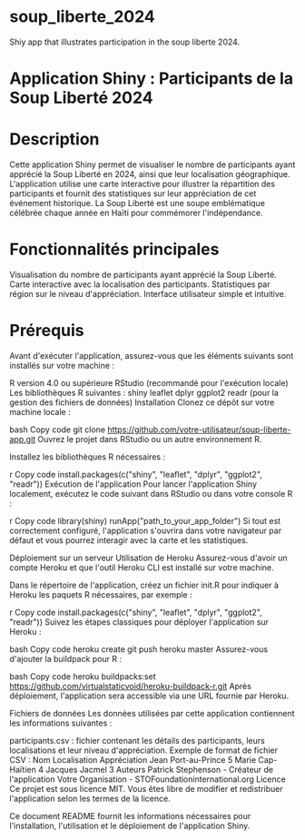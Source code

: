 # soup_liberte_2024
Shiy app that illustrates participation in the soup liberte 2024.
# Application Shiny : Participants de la Soup Liberté 2024
# Description
Cette application Shiny permet de visualiser le nombre de participants ayant apprécié la Soup Liberté en 2024, ainsi que leur localisation géographique. L'application utilise une carte interactive pour illustrer la répartition des participants et fournit des statistiques sur leur appréciation de cet événement historique. La Soup Liberté est une soupe emblématique célébrée chaque année en Haïti pour commémorer l'indépendance.

# Fonctionnalités principales
Visualisation du nombre de participants ayant apprécié la Soup Liberté.
Carte interactive avec la localisation des participants.
Statistiques par région sur le niveau d'appréciation.
Interface utilisateur simple et intuitive.
# Prérequis
Avant d'exécuter l'application, assurez-vous que les éléments suivants sont installés sur votre machine :

R version 4.0 ou supérieure
RStudio (recommandé pour l'exécution locale)
Les bibliothèques R suivantes :
shiny
leaflet
dplyr
ggplot2
readr (pour la gestion des fichiers de données)
Installation
Clonez ce dépôt sur votre machine locale :

bash
Copy code
git clone https://github.com/votre-utilisateur/soup-liberte-app.git
Ouvrez le projet dans RStudio ou un autre environnement R.

Installez les bibliothèques R nécessaires :

r
Copy code
install.packages(c("shiny", "leaflet", "dplyr", "ggplot2", "readr"))
Exécution de l'application
Pour lancer l'application Shiny localement, exécutez le code suivant dans RStudio ou dans votre console R :

r
Copy code
library(shiny)
runApp("path_to_your_app_folder")
Si tout est correctement configuré, l'application s'ouvrira dans votre navigateur par défaut et vous pourrez interagir avec la carte et les statistiques.

Déploiement sur un serveur
Utilisation de Heroku
Assurez-vous d'avoir un compte Heroku et que l'outil Heroku CLI est installé sur votre machine.

Dans le répertoire de l'application, créez un fichier init.R pour indiquer à Heroku les paquets R nécessaires, par exemple :

r
Copy code
install.packages(c("shiny", "leaflet", "dplyr", "ggplot2", "readr"))
Suivez les étapes classiques pour déployer l'application sur Heroku :

bash
Copy code
heroku create
git push heroku master
Assurez-vous d'ajouter la buildpack pour R :

bash
Copy code
heroku buildpacks:set https://github.com/virtualstaticvoid/heroku-buildpack-r.git
Après déploiement, l'application sera accessible via une URL fournie par Heroku.

Fichiers de données
Les données utilisées par cette application contiennent les informations suivantes :

participants.csv : fichier contenant les détails des participants, leurs localisations et leur niveau d'appréciation.
Exemple de format de fichier CSV :
Nom	Localisation	Appréciation
Jean	Port-au-Prince	5
Marie	Cap-Haïtien	4
Jacques	Jacmel	3
Auteurs
Patrick Stephenson - Créateur de l'application
Votre Organisation - STOFoundationinternational.org
Licence
Ce projet est sous licence MIT. Vous êtes libre de modifier et redistribuer l'application selon les termes de la licence.

Ce document README fournit les informations nécessaires pour l'installation, l'utilisation et le déploiement de l'application Shiny.
